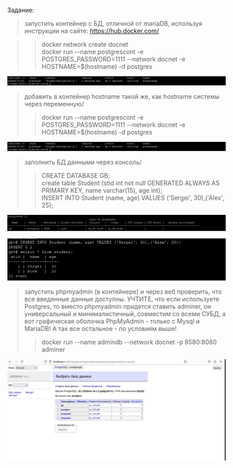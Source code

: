 Задание:
> запустить контейнер с БД, отличной от mariaDB, используя инструкции на сайте: https://hub.docker.com/

>> docker network create docnet\
>> docker run --name postgrescont -e POSTGRES_PASSWORD=1111 --network docnet -e HOSTNAME=$(hostname) -d postgres

![1](https://github.com/ssasergei/GeekBrains_Containerization/blob/master/HW3/screenshots/task1.jpg)

> добавить в контейнер hostname такой же, как hostname системы через переменную/
>> docker run --name postgrescont -e POSTGRES_PASSWORD=1111 --network docnet -e HOSTNAME=$(hostname) -d postgres

![1](https://github.com/ssasergei/GeekBrains_Containerization/blob/master/HW3/screenshots/task1.jpg)

> заполнить БД данными через консоль/
>>CREATE DATABASE GB;\
>>create table Student (stid int not null GENERATED ALWAYS AS  PRIMARY KEY, name varchar(15), age int);\
>>INSERT INTO Student (name, age) VALUES ('Sergei', 30),('Alex', 25);


![2](https://github.com/ssasergei/GeekBrains_Containerization/blob/master/HW3/screenshots/task2.jpg)

![2-1](https://github.com/ssasergei/GeekBrains_Containerization/blob/master/HW3/screenshots/task2-1.jpg)

> запустить phpmyadmin (в контейнере) и через веб проверить, что все введенные данные доступны.
УЧТИТЕ, что если используете Postgres, то вместо phpmyadmin придется ставить adminer, он универсальный и минималистичный, совместим со всеми СУБД, а вот графическая оболочка PhpMyAdmin - только с Mysql и MariaDB! А так все остальное - по условиям выше!
>> docker run --name admindb --network docnet -p 8580:8080 adminer

![3](https://github.com/ssasergei/GeekBrains_Containerization/blob/master/HW3/screenshots/task3.jpg)